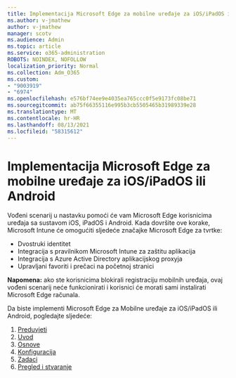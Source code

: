 ```yaml
---
title: Implementacija Microsoft Edge za mobilne uređaje za iOS/iPadOS ili Android
ms.author: v-jmathew
author: v-jmathew
manager: scotv
ms.audience: Admin
ms.topic: article
ms.service: o365-administration
ROBOTS: NOINDEX, NOFOLLOW
localization_priority: Normal
ms.collection: Adm_O365
ms.custom:
- "9003919"
- "6974"
ms.openlocfilehash: e576bf74ee9e4035ea765ccc0f5e9173fc08be71
ms.sourcegitcommit: ab75f66355116e995b3cb5505465b31989339e28
ms.translationtype: MT
ms.contentlocale: hr-HR
ms.lasthandoff: 08/13/2021
ms.locfileid: "58315612"
---
```

# <a name="deploy-microsoft-edge-for-mobile-for-iosipados-or-android"></a>Implementacija Microsoft Edge za mobilne uređaje za iOS/iPadOS ili Android

Vođeni scenarij u nastavku pomoći će vam Microsoft Edge korisnicima uređaja sa sustavom iOS, iPadOS i Android. Kada dovršite ove korake, Microsoft Intune će omogućiti sljedeće značajke Microsoft Edge za tvrtke:

- Dvostruki identitet
- Integracija s pravilnikom Microsoft Intune za zaštitu aplikacija
- Integracija s Azure Active Directory aplikacijskog proxyja
- Upravljani favoriti i prečaci na početnoj stranici

**Napomena:** ako ste korisnicima blokirali registraciju mobilnih uređaja, ovaj vođeni scenarij neće funkcionirati i korisnici će morati sami instalirati Microsoft Edge računala.

Da biste implementi Microsoft Edge za Mobilne uređaje za iOS/iPadOS ili Android, pogledajte sljedeće:

1. [Preduvjeti](https://go.microsoft.com/fwlink/?linkid=2133027)
2. [Uvod](https://go.microsoft.com/fwlink/?linkid=2133520)
3. [Osnove](https://go.microsoft.com/fwlink/?linkid=2133421)
4. [Konfiguracija](https://go.microsoft.com/fwlink/?linkid=2133521)
5. [Zadaci](https://go.microsoft.com/fwlink/?linkid=2132869)
6. [Pregled i stvaranje](https://go.microsoft.com/fwlink/?linkid=2133522)
